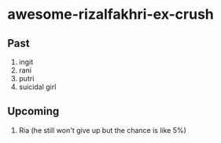 # awesome-rizalfakhri-ex-crush

## Past
1. ingit
2. rani
3. putri
4. suicidal girl

## Upcoming
1. Ria (he still won't give up but the chance is like 5%)
